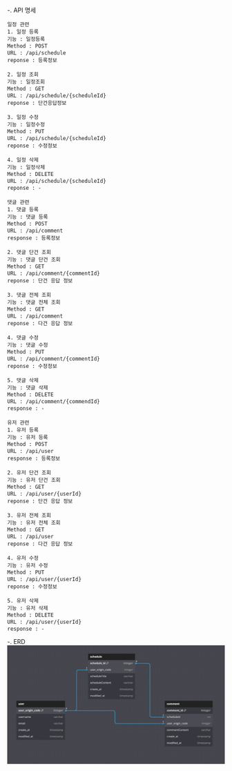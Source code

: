 -. API 명세

    일정 관련
    1. 일정 등록
    기능 : 일정등록
    Method : POST
    URL : /api/schedule
    reponse : 등록정보

    2. 일정 조회
    기능 : 일정조회
    Method : GET
    URL : /api/schedule/{scheduleId}
    reponse : 단건응답정보

    3. 일정 수정
    기능 : 일정수정
    Method : PUT
    URL : /api/schedule/{scheduleId}
    reponse : 수정정보

    4. 일정 삭제
    기능 : 일정삭제
    Method : DELETE
    URL : /api/schedule/{scheduleId}
    reponse : -
    
    댓글 관련
    1. 댓글 등록
    기능 : 댓글 등록
    Method : POST
    URL : /api/comment
    response : 등록정보

    2. 댓글 단건 조회
    기능 : 댓글 단건 조회
    Method : GET
    URL : /api/comment/{commentId}
    reponse : 단건 응답 정보
    
    3. 댓글 전체 조회
    기능 : 댓글 전체 조회
    Method : GET
    URL : /api/comment
    reponse : 다건 응답 정보

    4. 댓글 수정
    기능 : 댓글 수정
    Method : PUT
    URL : /api/comment/{commentId}
    reponse : 수정정보

    5. 댓글 삭제
    기능 : 댓글 삭제
    Method : DELETE
    URL : /api/comment/{commendId}
    response : -

    유저 관련
    1. 유저 등록
    기능 : 유저 등록
    Method : POST
    URL : /api/user
    response : 등록정보

    2. 유저 단건 조회
    기능 : 유저 단건 조회
    Method : GET
    URL : /api/user/{userId}
    reponse : 단건 응답 정보
    
    3. 유저 전체 조회
    기능 : 유저 전체 조회
    Method : GET
    URL : /api/user
    reponse : 다건 응답 정보

    4. 유저 수정
    기능 : 유저 수정
    Method : PUT
    URL : /api/user/{userId}
    reponse : 수정정보

    5. 유저 삭제
    기능 : 유저 삭제
    Method : DELETE
    URL : /api/user/{userId}
    response : -

-. ERD
![img.png](img.png)